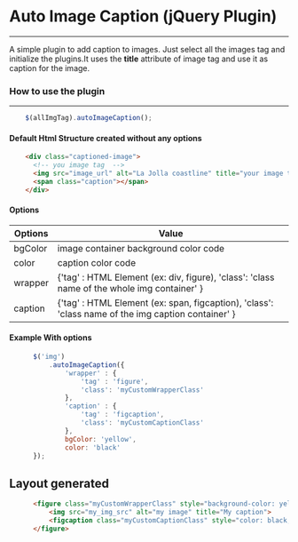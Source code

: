 # Auto Image Caption (jQuery Plugin)
----------------------

A simple plugin to add caption to images. Just select all the images tag
and initialize the plugins.It uses the **title** attribute of image tag and use it as caption for the image.

### How to use the plugin
--------------------------

``` javascript
	$(allImgTag).autoImageCaption();
```

#### Default Html Structure created without any options

``` html
	<div class="captioned-image">
	  <!-- you image tag  -->
	  <img src="image_url" alt="La Jolla coastline" title="your image title">
	  <span class="caption"></span>
    </div>

```

#### Options 

**Options** | **Value**
	--- 	|	 --- 
  bgColor   |   image container background color code 
  color     |   caption color code 
  wrapper   |   {'tag' : HTML Element (ex: div, figure), 'class': 'class name of the whole img container' }
  caption   | {'tag' : HTML Element (ex: span, figcaption), 'class': 'class name of the img caption container' }

  #### Example With options

  ``` javascript
  		$('img')
    		.autoImageCaption({
      			'wrapper' : {
        			'tag' : 'figure',
       			    'class': 'myCustomWrapperClass'
      			},
      			'caption' : {
        			'tag' : 'figcaption',
        			'class': 'myCustomCaptionClass'
      			},
      			bgColor: 'yellow',
      			color: 'black'
    	});
  ```

  **Layout generated**
  ----------------------
  ```html
  		<figure class="myCustomWrapperClass" style="background-color: yellow;">
  			<img src="my_img_src" alt="my image" title="My caption">
  			<figcaption class="myCustomCaptionClass" style="color: black;">My caption</figcaption>
		</figure>
  ```